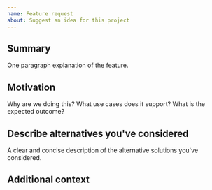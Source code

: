 ```yaml
---
name: Feature request
about: Suggest an idea for this project
---
```


<!--

Have you read Ethereum Studio's Code of Conduct? By filing an Issue, you are expected to comply with it, including treating everyone with respect: https://github.com/SuperblocksHQ/ethereum-studio/blob/master/CODE_OF_CONDUCT.md

Do you want to ask a question? Are you looking for support? The Superblocks community is the best place for getting support: https://discordapp.com/invite/6Cgg2Dw

-->

## Summary

One paragraph explanation of the feature.

## Motivation

Why are we doing this? What use cases does it support? What is the expected outcome?

## Describe alternatives you've considered

A clear and concise description of the alternative solutions you've considered.

## Additional context
